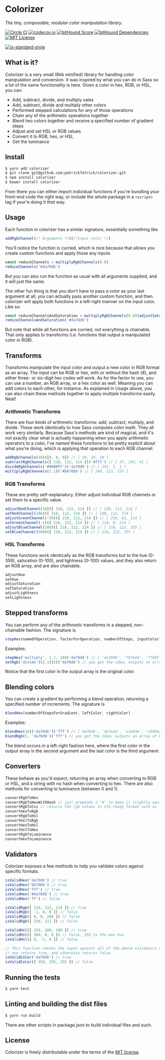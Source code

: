# Colorizer

_The tiny, composable, modular color manipulation library._

[![Circle CI](https://circleci.com/gh/patrickfatrick/colorizer.svg?style=shield)](https://circleci.com/gh/patrickfatrick/colorizer)
[![codecov.io](https://codecov.io/github/patrickfatrick/colorizer/coverage.svg?branch=master)](https://codecov.io/github/patrickfatrick/colorizer?branch=master)
[![bitHound Score](https://www.bithound.io/github/patrickfatrick/colorizer/badges/score.svg)](https://www.bithound.io/github/patrickfatrick/colorizer)
[![bitHound Dependencies](https://www.bithound.io/github/patrickfatrick/colorizer/badges/dependencies.svg)](https://www.bithound.io/github/patrickfatrick/colorizer/master/dependencies/npm)
[![MIT License][license-image]][license-url]

[![js-standard-style](https://cdn.rawgit.com/feross/standard/master/badge.svg)](https://github.com/feross/standard)

## What is it?

Colorizer is a very small (6kb minified) library for handling color manipulation and conversion. It was inspired by what you can do in Sass so a lot of the same functionality is here. Given a color in hex, RGB, or HSL, you can:

- Add, subtract, divide, and multiply vales
- Add, subtract, divide and multiply other colors
- Performed stepped calculations for any of those operations
- Chain any of the arithmetic operations together
- Blend two colors together and receive a specified number of gradient steps
- Adjust and set HSL or RGB values
- Convert it to RGB, hex, or HSL
- Get the luminance

## Install

```bash
$ yarn add colorizer
$ git clone git@github.com:patrickfatrick/colorizer.git
$ npm install colorizer
$ bower install colorizer
```

From there you can either import individual functions if you're bundling your front-end code the right way, or include the whole package in a `<script>` tag if your'e doing it _that_ way.

## Usage

Each function in colorizer has a similar signature, essentially something like

```javascript
addRgbChannel(/* Arguments */)(/*Input color */)
```

You'll notice the function is curried, which is nice because that allows you create custom functions and apply those any inputs.

```javascript
const reduceChannels = multiplyRgbChannels(0.8)
reduceChannels('#da70d6')
```

But you can also run the function as usual with all arguments supplied, and it will just the same.

The other fun thing is that you don't have to pass a color as your last argument at all, you can actually pass another custom function, and then colorizer will apply both functions in a left-right manner on the input color. Like so:

```javascript
const reduceChannelsAndSaturation = multiplyRgbChannels(0.8)(adjustSaturation(-10))
reduceChannelsAndSaturation('#da70d6')
```

But note that while all functions are curried, not everything is chainable. That only applies to transforms (i.e. functions that output a manipulated color in RGB).

## Transforms

Transforms manipulate the input color and output a new color in RGB format as an array. The input can be RGB or hex, with or without the hash (#), and either three- or six-digit hex codes will work. As for the factor to use, you can use a number, an RGB array, or a hex color as well. Meaning you can add colors to each other, for instance. As explained in Usage above, you can also chain these methods together to apply multiple transforms easily. Neat!

### Arithmetic Transforms

There are four kinds of arithmetic transforms: add, subtract, multiply, and divide. These work identically to how Sass computes color math. They all work very similarly. Because Sass's methods are kind of magical, and it's not exactly clear what is actually happening when you apply arithmetic operators to a color, I've named these functions to be pretty explicit about what you're doing, which is applying that operation to each RGB channel.

```javascript
addRgbChannels(10)([0, 0, 0]) // [ 10, 10, 10 ]
subtractRgbChannels([ 218, 112, 214 ])('#fff') // [ 37, 143, 41 ]
divideRgbChannels('#00B0FF')('da70d6') // [ 255, 1, 1 ]
multiplyRgbChannels(1.1)('#DA70D6') // [ 240, 123, 235 ]
```

### RGB Transforms

These are pretty self-explanatory. Either adjust individual RGB channels or set them to a specific value.

```javascript
adjustRedChannel(10)([ 218, 112, 214 ]) // [ 228, 112, 214 ]
setRedChannel(100)([ 218, 112, 214 ]) // [ 100, 112, 214 ]
adjustGreenChannel(-50)([ 218, 112, 214 ]) // [ 218, 62, 214 ]
setGreenChannel(-1)([ 218, 112, 214 ]) // [ 218, 0, 214 ]
adjustBlueChannel(100)([ 218, 112, 214 ]) // [ 218, 112, 255 ]
setBlueChannel(500)([ 218, 112, 214 ]) // [ 218, 112, 255 ]
```

### HSL Transforms

These functions work identically as the RGB transforms but to the hue (0-359), saturation (0-100), and lightness (0-100) values, and they also return an RGB array, and are also chainable.

```javascript
adjustHue
setHue
adjustSaturation
setSaturation
adjustLightness
setLightness
```

## Stepped transforms

You can perform any of the *arithmetic* transforms in a stepped, non-chainable fashion. The signature is

```javascript
stepHex(nameOfOperation, factorForOperation, numberOfSteps, inputColor)
```

Examples:

```javascript
stepHex('multiply', 1.1, 10)('da70d6') // [ 'da70d6', 'f07beb', 'ff88ff', 'ff95ff', 'ffa4ff', 'ffb4ff', 'ffc6ff', 'ffdaff', 'fff0ff', 'ffffff', 'ffffff' ]
setRgb('divide')(1.1)(5)('da70d6') // you get the idea; outputs an array of RGB arrays
```

Notice that the first color in the output array is the original color.

## Blending colors

You can create a gradient by performing a blend operation, returning a specified number of increments. The signature is

```javascript
blendHex(numberOfStepsForGradient, leftColor, rightColor)
```

Examples:

```javascript
blendHex(10)('da70d6')('fff') // ['da70d6', 'de7eda', 'e18dde', 'e59be2', 'e9a9e6', 'ecb8ea', 'f0c6ef', 'f4d4f3', 'f8e2f7', 'fbf1fb', 'ffffff']
blendRgb(5, 'da70d6')('fff') // you get the idea; outputs an array of RGB arrays
```

The blend occurs in a left-right fashion here, where the first color in the output array is the second argument and the last color is the third argument.

## Converters

These behave as you'd expect, returning an array when converting to RGB or HSL, and a string with no hash when converting to hex. There are also methods for converting to luminance (between 0 and 1).

```javascript
convertRgbToHex
convertRgbToHexWithHash // just prepends a '#' to make it slightly easier for use in a stylesheet
convertRgbToCss // returns the rgb values in CSS-ready format such as 'rgb(218, 112, 214)'
convertHexToRgb
convertRgbToHsl
convertHslToRgb
convertHexToHsl
convertHslToHex
convertRgbToLuminance
convertHexToLuminance
```

## Validators

Colorizer exposes a few methods to help you validate colors against specific formats.

```javascript
isValidHex('da70d6') // true
isValidHex('DA70D6') // true
isValidHex('fff') // true
isValidHex('#da70d6') // true
isValidHex('ff') // false

isValidRgb([ 218, 112, 214 ]) // true
isValidRgb([ -1, 0, 0 ]) // false
isValidRgb([ 0, 0, 260 ]) // false
isValidRgb([ 218, 112 ]) // false

isValidHsl([ 359, 100, 100 ]) // true
isValidHsl([ 360, 0, 0 ]) // false, 359 is the max hue
isValidHsl([ 0, -1, 0 ]) // false

// This function checks the input against all of the above validators until
// one returns true, and otherwise returns false
isValidColor('da70d6') // true
isValidColor([ 359, 255, 255 ]) // false
```

## Running the tests

```bash
$ yarn test
```

## Linting and building the dist files

```bash
$ yarn run build
```

There are other scripts in package.json to build individual files and such.

## License

Colorizer is freely distributable under the terms of the [MIT license](./LICENSE).

[license-image]: http://img.shields.io/badge/license-MIT-blue.svg?style=flat
[license-url]: LICENSE
